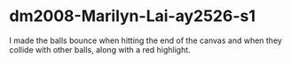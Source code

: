 # dm2008-Marilyn-Lai-ay2526-s1
I made the balls bounce when hitting the end of the canvas and when they collide with other balls, along with a red highlight.